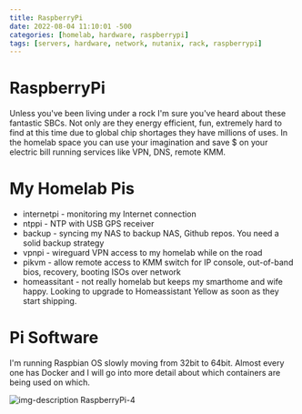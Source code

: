 ```yaml
---
title: RaspberryPi
date: 2022-08-04 11:10:01 -500
categories: [homelab, hardware, raspberrypi]
tags: [servers, hardware, network, nutanix, rack, raspberrypi]
---
```


# RaspberryPi
Unless you've been living under a rock I'm sure you've heard about these fantastic SBCs. Not only are they energy efficient, fun, extremely hard to find at this time due to global chip shortages they have millions of uses. In the homelab space you can use your imagination and save $ on your electric bill running services like VPN, DNS, remote KMM.

# My Homelab Pis
* internetpi - monitoring my Internet connection
* ntppi - NTP with USB GPS receiver
* backup - syncing my NAS to backup NAS, Github repos. You need a solid backup strategy
* vpnpi - wireguard VPN access to my homelab while on the road
* pikvm - allow remote access to KMM switch for IP console, out-of-band bios, recovery, booting ISOs over network
* homeassitant - not really homelab but keeps my smarthome and wife happy. Looking to upgrade to Homeassistant Yellow as soon as they start shipping.

# Pi Software
I'm running Raspbian OS slowly moving from 32bit to 64bit. Almost every one has Docker and I will go into more detail about which containers are being used on which.


![img-description](https://images.prismic.io/rpf-products/d3bbc517-f9e1-42eb-816d-9b2bc10ad814_Pi%204.jpg?ixlib=gatsbyFP&auto=compress%2Cformat&fit=max&w=1247&h=831) RaspberryPi-4
